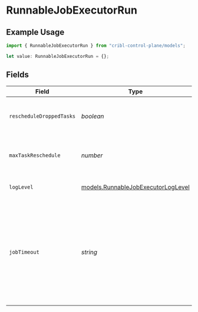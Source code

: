 # RunnableJobExecutorRun

## Example Usage

```typescript
import { RunnableJobExecutorRun } from "cribl-control-plane/models";

let value: RunnableJobExecutorRun = {};
```

## Fields

| Field                                                                                                                                        | Type                                                                                                                                         | Required                                                                                                                                     | Description                                                                                                                                  |
| -------------------------------------------------------------------------------------------------------------------------------------------- | -------------------------------------------------------------------------------------------------------------------------------------------- | -------------------------------------------------------------------------------------------------------------------------------------------- | -------------------------------------------------------------------------------------------------------------------------------------------- |
| `rescheduleDroppedTasks`                                                                                                                     | *boolean*                                                                                                                                    | :heavy_minus_sign:                                                                                                                           | Reschedule tasks that failed with non-fatal errors                                                                                           |
| `maxTaskReschedule`                                                                                                                          | *number*                                                                                                                                     | :heavy_minus_sign:                                                                                                                           | Maximum number of times a task can be rescheduled                                                                                            |
| `logLevel`                                                                                                                                   | [models.RunnableJobExecutorLogLevel](../models/runnablejobexecutorloglevel.md)                                                               | :heavy_minus_sign:                                                                                                                           | Level at which to set task logging                                                                                                           |
| `jobTimeout`                                                                                                                                 | *string*                                                                                                                                     | :heavy_minus_sign:                                                                                                                           | Maximum time the job is allowed to run. Time unit defaults to seconds if not specified (examples: 30, 45s, 15m). Enter 0 for unlimited time. |